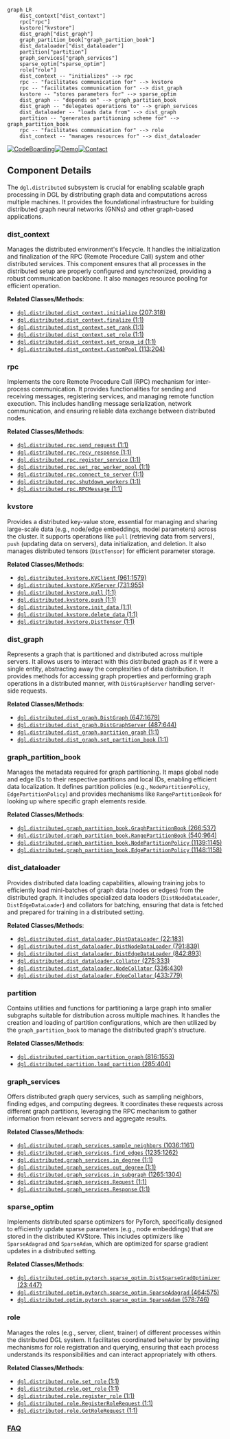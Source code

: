```mermaid
graph LR
    dist_context["dist_context"]
    rpc["rpc"]
    kvstore["kvstore"]
    dist_graph["dist_graph"]
    graph_partition_book["graph_partition_book"]
    dist_dataloader["dist_dataloader"]
    partition["partition"]
    graph_services["graph_services"]
    sparse_optim["sparse_optim"]
    role["role"]
    dist_context -- "initializes" --> rpc
    rpc -- "facilitates communication for" --> kvstore
    rpc -- "facilitates communication for" --> dist_graph
    kvstore -- "stores parameters for" --> sparse_optim
    dist_graph -- "depends on" --> graph_partition_book
    dist_graph -- "delegates operations to" --> graph_services
    dist_dataloader -- "loads data from" --> dist_graph
    partition -- "generates partitioning scheme for" --> graph_partition_book
    rpc -- "facilitates communication for" --> role
    dist_context -- "manages resources for" --> dist_dataloader
```
[![CodeBoarding](https://img.shields.io/badge/Generated%20by-CodeBoarding-9cf?style=flat-square)](https://github.com/CodeBoarding/CodeBoarding)[![Demo](https://img.shields.io/badge/Try%20our-Demo-blue?style=flat-square)](https://www.codeboarding.org/demo)[![Contact](https://img.shields.io/badge/Contact%20us%20-%20contact@codeboarding.org-lightgrey?style=flat-square)](mailto:contact@codeboarding.org)

## Component Details

The `dgl.distributed` subsystem is crucial for enabling scalable graph processing in DGL by distributing graph data and computations across multiple machines. It provides the foundational infrastructure for building distributed graph neural networks (GNNs) and other graph-based applications.

### dist_context
Manages the distributed environment's lifecycle. It handles the initialization and finalization of the RPC (Remote Procedure Call) system and other distributed services. This component ensures that all processes in the distributed setup are properly configured and synchronized, providing a robust communication backbone. It also manages resource pooling for efficient operation.


**Related Classes/Methods**:

- <a href="https://github.com/dmlc/dgl/blob/master/python/dgl/distributed/dist_context.py#L207-L318" target="_blank" rel="noopener noreferrer">`dgl.distributed.dist_context.initialize` (207:318)</a>
- <a href="https://github.com/dmlc/dgl/blob/master/python/dgl/distributed/dist_context.py#L1-L1" target="_blank" rel="noopener noreferrer">`dgl.distributed.dist_context.finalize` (1:1)</a>
- <a href="https://github.com/dmlc/dgl/blob/master/python/dgl/distributed/dist_context.py#L1-L1" target="_blank" rel="noopener noreferrer">`dgl.distributed.dist_context.set_rank` (1:1)</a>
- <a href="https://github.com/dmlc/dgl/blob/master/python/dgl/distributed/dist_context.py#L1-L1" target="_blank" rel="noopener noreferrer">`dgl.distributed.dist_context.set_role` (1:1)</a>
- <a href="https://github.com/dmlc/dgl/blob/master/python/dgl/distributed/dist_context.py#L1-L1" target="_blank" rel="noopener noreferrer">`dgl.distributed.dist_context.set_group_id` (1:1)</a>
- <a href="https://github.com/dmlc/dgl/blob/master/python/dgl/distributed/dist_context.py#L113-L204" target="_blank" rel="noopener noreferrer">`dgl.distributed.dist_context.CustomPool` (113:204)</a>


### rpc
Implements the core Remote Procedure Call (RPC) mechanism for inter-process communication. It provides functionalities for sending and receiving messages, registering services, and managing remote function execution. This includes handling message serialization, network communication, and ensuring reliable data exchange between distributed nodes.


**Related Classes/Methods**:

- <a href="https://github.com/dmlc/dgl/blob/master/python/dgl/distributed/rpc.py#L1-L1" target="_blank" rel="noopener noreferrer">`dgl.distributed.rpc.send_request` (1:1)</a>
- <a href="https://github.com/dmlc/dgl/blob/master/python/dgl/distributed/rpc.py#L1-L1" target="_blank" rel="noopener noreferrer">`dgl.distributed.rpc.recv_response` (1:1)</a>
- <a href="https://github.com/dmlc/dgl/blob/master/python/dgl/distributed/rpc.py#L1-L1" target="_blank" rel="noopener noreferrer">`dgl.distributed.rpc.register_service` (1:1)</a>
- <a href="https://github.com/dmlc/dgl/blob/master/python/dgl/distributed/rpc.py#L1-L1" target="_blank" rel="noopener noreferrer">`dgl.distributed.rpc.set_rpc_worker_pool` (1:1)</a>
- <a href="https://github.com/dmlc/dgl/blob/master/python/dgl/distributed/rpc.py#L1-L1" target="_blank" rel="noopener noreferrer">`dgl.distributed.rpc.connect_to_server` (1:1)</a>
- <a href="https://github.com/dmlc/dgl/blob/master/python/dgl/distributed/rpc.py#L1-L1" target="_blank" rel="noopener noreferrer">`dgl.distributed.rpc.shutdown_workers` (1:1)</a>
- <a href="https://github.com/dmlc/dgl/blob/master/python/dgl/distributed/rpc.py#L1-L1" target="_blank" rel="noopener noreferrer">`dgl.distributed.rpc.RPCMessage` (1:1)</a>


### kvstore
Provides a distributed key-value store, essential for managing and sharing large-scale data (e.g., node/edge embeddings, model parameters) across the cluster. It supports operations like `pull` (retrieving data from servers), `push` (updating data on servers), data initialization, and deletion. It also manages distributed tensors (`DistTensor`) for efficient parameter storage.


**Related Classes/Methods**:

- <a href="https://github.com/dmlc/dgl/blob/master/python/dgl/distributed/kvstore.py#L961-L1579" target="_blank" rel="noopener noreferrer">`dgl.distributed.kvstore.KVClient` (961:1579)</a>
- <a href="https://github.com/dmlc/dgl/blob/master/python/dgl/distributed/kvstore.py#L731-L955" target="_blank" rel="noopener noreferrer">`dgl.distributed.kvstore.KVServer` (731:955)</a>
- <a href="https://github.com/dmlc/dgl/blob/master/python/dgl/distributed/kvstore.py#L1-L1" target="_blank" rel="noopener noreferrer">`dgl.distributed.kvstore.pull` (1:1)</a>
- <a href="https://github.com/dmlc/dgl/blob/master/python/dgl/distributed/kvstore.py#L1-L1" target="_blank" rel="noopener noreferrer">`dgl.distributed.kvstore.push` (1:1)</a>
- <a href="https://github.com/dmlc/dgl/blob/master/python/dgl/distributed/kvstore.py#L1-L1" target="_blank" rel="noopener noreferrer">`dgl.distributed.kvstore.init_data` (1:1)</a>
- <a href="https://github.com/dmlc/dgl/blob/master/python/dgl/distributed/kvstore.py#L1-L1" target="_blank" rel="noopener noreferrer">`dgl.distributed.kvstore.delete_data` (1:1)</a>
- <a href="https://github.com/dmlc/dgl/blob/master/python/dgl/distributed/kvstore.py#L1-L1" target="_blank" rel="noopener noreferrer">`dgl.distributed.kvstore.DistTensor` (1:1)</a>


### dist_graph
Represents a graph that is partitioned and distributed across multiple servers. It allows users to interact with this distributed graph as if it were a single entity, abstracting away the complexities of data distribution. It provides methods for accessing graph properties and performing graph operations in a distributed manner, with `DistGraphServer` handling server-side requests.


**Related Classes/Methods**:

- <a href="https://github.com/dmlc/dgl/blob/master/python/dgl/distributed/dist_graph.py#L647-L1679" target="_blank" rel="noopener noreferrer">`dgl.distributed.dist_graph.DistGraph` (647:1679)</a>
- <a href="https://github.com/dmlc/dgl/blob/master/python/dgl/distributed/dist_graph.py#L487-L644" target="_blank" rel="noopener noreferrer">`dgl.distributed.dist_graph.DistGraphServer` (487:644)</a>
- <a href="https://github.com/dmlc/dgl/blob/master/python/dgl/distributed/dist_graph.py#L1-L1" target="_blank" rel="noopener noreferrer">`dgl.distributed.dist_graph.partition_graph` (1:1)</a>
- <a href="https://github.com/dmlc/dgl/blob/master/python/dgl/distributed/dist_graph.py#L1-L1" target="_blank" rel="noopener noreferrer">`dgl.distributed.dist_graph.set_partition_book` (1:1)</a>


### graph_partition_book
Manages the metadata required for graph partitioning. It maps global node and edge IDs to their respective partitions and local IDs, enabling efficient data localization. It defines partition policies (e.g., `NodePartitionPolicy`, `EdgePartitionPolicy`) and provides mechanisms like `RangePartitionBook` for looking up where specific graph elements reside.


**Related Classes/Methods**:

- <a href="https://github.com/dmlc/dgl/blob/master/python/dgl/distributed/graph_partition_book.py#L266-L537" target="_blank" rel="noopener noreferrer">`dgl.distributed.graph_partition_book.GraphPartitionBook` (266:537)</a>
- <a href="https://github.com/dmlc/dgl/blob/master/python/dgl/distributed/graph_partition_book.py#L540-L964" target="_blank" rel="noopener noreferrer">`dgl.distributed.graph_partition_book.RangePartitionBook` (540:964)</a>
- <a href="https://github.com/dmlc/dgl/blob/master/python/dgl/distributed/graph_partition_book.py#L1139-L1145" target="_blank" rel="noopener noreferrer">`dgl.distributed.graph_partition_book.NodePartitionPolicy` (1139:1145)</a>
- <a href="https://github.com/dmlc/dgl/blob/master/python/dgl/distributed/graph_partition_book.py#L1148-L1158" target="_blank" rel="noopener noreferrer">`dgl.distributed.graph_partition_book.EdgePartitionPolicy` (1148:1158)</a>


### dist_dataloader
Provides distributed data loading capabilities, allowing training jobs to efficiently load mini-batches of graph data (nodes or edges) from the distributed graph. It includes specialized data loaders (`DistNodeDataLoader`, `DistEdgeDataLoader`) and collators for batching, ensuring that data is fetched and prepared for training in a distributed setting.


**Related Classes/Methods**:

- <a href="https://github.com/dmlc/dgl/blob/master/python/dgl/distributed/dist_dataloader.py#L22-L183" target="_blank" rel="noopener noreferrer">`dgl.distributed.dist_dataloader.DistDataLoader` (22:183)</a>
- <a href="https://github.com/dmlc/dgl/blob/master/python/dgl/distributed/dist_dataloader.py#L791-L839" target="_blank" rel="noopener noreferrer">`dgl.distributed.dist_dataloader.DistNodeDataLoader` (791:839)</a>
- <a href="https://github.com/dmlc/dgl/blob/master/python/dgl/distributed/dist_dataloader.py#L842-L893" target="_blank" rel="noopener noreferrer">`dgl.distributed.dist_dataloader.DistEdgeDataLoader` (842:893)</a>
- <a href="https://github.com/dmlc/dgl/blob/master/python/dgl/distributed/dist_dataloader.py#L275-L333" target="_blank" rel="noopener noreferrer">`dgl.distributed.dist_dataloader.Collator` (275:333)</a>
- <a href="https://github.com/dmlc/dgl/blob/master/python/dgl/distributed/dist_dataloader.py#L336-L430" target="_blank" rel="noopener noreferrer">`dgl.distributed.dist_dataloader.NodeCollator` (336:430)</a>
- <a href="https://github.com/dmlc/dgl/blob/master/python/dgl/distributed/dist_dataloader.py#L433-L779" target="_blank" rel="noopener noreferrer">`dgl.distributed.dist_dataloader.EdgeCollator` (433:779)</a>


### partition
Contains utilities and functions for partitioning a large graph into smaller subgraphs suitable for distribution across multiple machines. It handles the creation and loading of partition configurations, which are then utilized by the `graph_partition_book` to manage the distributed graph's structure.


**Related Classes/Methods**:

- <a href="https://github.com/dmlc/dgl/blob/master/python/dgl/distributed/partition.py#L816-L1553" target="_blank" rel="noopener noreferrer">`dgl.distributed.partition.partition_graph` (816:1553)</a>
- <a href="https://github.com/dmlc/dgl/blob/master/python/dgl/distributed/partition.py#L285-L404" target="_blank" rel="noopener noreferrer">`dgl.distributed.partition.load_partition` (285:404)</a>


### graph_services
Offers distributed graph query services, such as sampling neighbors, finding edges, and computing degrees. It coordinates these requests across different graph partitions, leveraging the RPC mechanism to gather information from relevant servers and aggregate results.


**Related Classes/Methods**:

- <a href="https://github.com/dmlc/dgl/blob/master/python/dgl/distributed/graph_services.py#L1036-L1161" target="_blank" rel="noopener noreferrer">`dgl.distributed.graph_services.sample_neighbors` (1036:1161)</a>
- <a href="https://github.com/dmlc/dgl/blob/master/python/dgl/distributed/graph_services.py#L1235-L1262" target="_blank" rel="noopener noreferrer">`dgl.distributed.graph_services.find_edges` (1235:1262)</a>
- <a href="https://github.com/dmlc/dgl/blob/master/python/dgl/distributed/graph_services.py#L1-L1" target="_blank" rel="noopener noreferrer">`dgl.distributed.graph_services.in_degree` (1:1)</a>
- <a href="https://github.com/dmlc/dgl/blob/master/python/dgl/distributed/graph_services.py#L1-L1" target="_blank" rel="noopener noreferrer">`dgl.distributed.graph_services.out_degree` (1:1)</a>
- <a href="https://github.com/dmlc/dgl/blob/master/python/dgl/distributed/graph_services.py#L1265-L1304" target="_blank" rel="noopener noreferrer">`dgl.distributed.graph_services.in_subgraph` (1265:1304)</a>
- <a href="https://github.com/dmlc/dgl/blob/master/python/dgl/distributed/graph_services.py#L1-L1" target="_blank" rel="noopener noreferrer">`dgl.distributed.graph_services.Request` (1:1)</a>
- <a href="https://github.com/dmlc/dgl/blob/master/python/dgl/distributed/graph_services.py#L1-L1" target="_blank" rel="noopener noreferrer">`dgl.distributed.graph_services.Response` (1:1)</a>


### sparse_optim
Implements distributed sparse optimizers for PyTorch, specifically designed to efficiently update sparse parameters (e.g., node embeddings) that are stored in the distributed KVStore. This includes optimizers like `SparseAdagrad` and `SparseAdam`, which are optimized for sparse gradient updates in a distributed setting.


**Related Classes/Methods**:

- <a href="https://github.com/dmlc/dgl/blob/master/python/dgl/distributed/optim/pytorch/sparse_optim.py#L23-L447" target="_blank" rel="noopener noreferrer">`dgl.distributed.optim.pytorch.sparse_optim.DistSparseGradOptimizer` (23:447)</a>
- <a href="https://github.com/dmlc/dgl/blob/master/python/dgl/distributed/optim/pytorch/sparse_optim.py#L464-L575" target="_blank" rel="noopener noreferrer">`dgl.distributed.optim.pytorch.sparse_optim.SparseAdagrad` (464:575)</a>
- <a href="https://github.com/dmlc/dgl/blob/master/python/dgl/distributed/optim/pytorch/sparse_optim.py#L578-L746" target="_blank" rel="noopener noreferrer">`dgl.distributed.optim.pytorch.sparse_optim.SparseAdam` (578:746)</a>


### role
Manages the roles (e.g., server, client, trainer) of different processes within the distributed DGL system. It facilitates coordinated behavior by providing mechanisms for role registration and querying, ensuring that each process understands its responsibilities and can interact appropriately with others.


**Related Classes/Methods**:

- <a href="https://github.com/dmlc/dgl/blob/master/python/dgl/distributed/role.py#L1-L1" target="_blank" rel="noopener noreferrer">`dgl.distributed.role.set_role` (1:1)</a>
- <a href="https://github.com/dmlc/dgl/blob/master/python/dgl/distributed/role.py#L1-L1" target="_blank" rel="noopener noreferrer">`dgl.distributed.role.get_role` (1:1)</a>
- <a href="https://github.com/dmlc/dgl/blob/master/python/dgl/distributed/role.py#L1-L1" target="_blank" rel="noopener noreferrer">`dgl.distributed.role.register_role` (1:1)</a>
- <a href="https://github.com/dmlc/dgl/blob/master/python/dgl/distributed/role.py#L1-L1" target="_blank" rel="noopener noreferrer">`dgl.distributed.role.RegisterRoleRequest` (1:1)</a>
- <a href="https://github.com/dmlc/dgl/blob/master/python/dgl/distributed/role.py#L1-L1" target="_blank" rel="noopener noreferrer">`dgl.distributed.role.GetRoleRequest` (1:1)</a>




### [FAQ](https://github.com/CodeBoarding/GeneratedOnBoardings/tree/main?tab=readme-ov-file#faq)